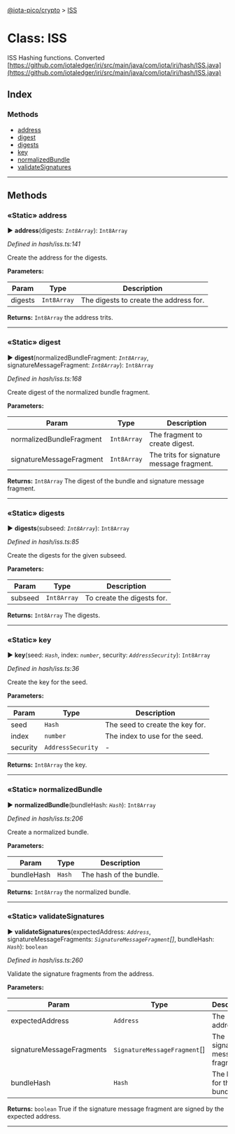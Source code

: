 [@iota-pico/crypto](../README.md) > [ISS](../classes/iss.md)



# Class: ISS


ISS Hashing functions. Converted [https://github.com/iotaledger/iri/src/main/java/com/iota/iri/hash/ISS.java](https://github.com/iotaledger/iri/src/main/java/com/iota/iri/hash/ISS.java)

## Index

### Methods

* [address](iss.md#address)
* [digest](iss.md#digest)
* [digests](iss.md#digests)
* [key](iss.md#key)
* [normalizedBundle](iss.md#normalizedbundle)
* [validateSignatures](iss.md#validatesignatures)



---
## Methods
<a id="address"></a>

### «Static» address

► **address**(digests: *`Int8Array`*): `Int8Array`



*Defined in hash/iss.ts:141*



Create the address for the digests.


**Parameters:**

| Param | Type | Description |
| ------ | ------ | ------ |
| digests | `Int8Array`   |  The digests to create the address for. |





**Returns:** `Int8Array`
the address trits.






___

<a id="digest"></a>

### «Static» digest

► **digest**(normalizedBundleFragment: *`Int8Array`*, signatureMessageFragment: *`Int8Array`*): `Int8Array`



*Defined in hash/iss.ts:168*



Create digest of the normalized bundle fragment.


**Parameters:**

| Param | Type | Description |
| ------ | ------ | ------ |
| normalizedBundleFragment | `Int8Array`   |  The fragment to create digest. |
| signatureMessageFragment | `Int8Array`   |  The trits for signature message fragment. |





**Returns:** `Int8Array`
The digest of the bundle and signature message fragment.






___

<a id="digests"></a>

### «Static» digests

► **digests**(subseed: *`Int8Array`*): `Int8Array`



*Defined in hash/iss.ts:85*



Create the digests for the given subseed.


**Parameters:**

| Param | Type | Description |
| ------ | ------ | ------ |
| subseed | `Int8Array`   |  To create the digests for. |





**Returns:** `Int8Array`
The digests.






___

<a id="key"></a>

### «Static» key

► **key**(seed: *`Hash`*, index: *`number`*, security: *`AddressSecurity`*): `Int8Array`



*Defined in hash/iss.ts:36*



Create the key for the seed.


**Parameters:**

| Param | Type | Description |
| ------ | ------ | ------ |
| seed | `Hash`   |  The seed to create the key for. |
| index | `number`   |  The index to use for the seed. |
| security | `AddressSecurity`   |  - |





**Returns:** `Int8Array`
the key.






___

<a id="normalizedbundle"></a>

### «Static» normalizedBundle

► **normalizedBundle**(bundleHash: *`Hash`*): `Int8Array`



*Defined in hash/iss.ts:206*



Create a normalized bundle.


**Parameters:**

| Param | Type | Description |
| ------ | ------ | ------ |
| bundleHash | `Hash`   |  The hash of the bundle. |





**Returns:** `Int8Array`
the normalized bundle.






___

<a id="validatesignatures"></a>

### «Static» validateSignatures

► **validateSignatures**(expectedAddress: *`Address`*, signatureMessageFragments: *`SignatureMessageFragment`[]*, bundleHash: *`Hash`*): `boolean`



*Defined in hash/iss.ts:260*



Validate the signature fragments from the address.


**Parameters:**

| Param | Type | Description |
| ------ | ------ | ------ |
| expectedAddress | `Address`   |  The address. |
| signatureMessageFragments | `SignatureMessageFragment`[]   |  The signature message fragments. |
| bundleHash | `Hash`   |  The hash for the bundle. |





**Returns:** `boolean`
True if the signature message fragment are signed by the expected address.






___


